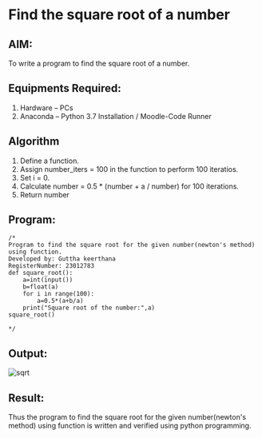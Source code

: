 # Find the square root of a number

## AIM:
To write a program to find the square root of a number.

## Equipments Required:
1. Hardware – PCs
2. Anaconda – Python 3.7 Installation / Moodle-Code Runner

## Algorithm
1. Define a function.
2. Assign number_iters = 100 in the function to perform 100 iteratios.
3. Set i = 0.
4. Calculate  number = 0.5 * (number + a / number) for 100 iterations.
5. Return number

## Program:
```
/*
Program to find the square root for the given number(newton's method) using function.
Developed by: Guttha keerthana
RegisterNumber: 23012783
def square_root():
    a=int(input())
    b=float(a)
    for i in range(100):
        a=0.5*(a+b/a)
    print("Square root of the number:",a)
square_root()

*/
```

## Output:
![sqrt](https://github.com/keerthanaguttha/Square-root-of-a-number/assets/145742927/41ed5284-fc63-4673-9c94-6ca83b135f91)



## Result:
Thus the program to find the square root for the given number(newton's method) using function is written and verified using python programming.

